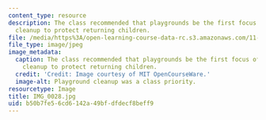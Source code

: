```yaml
---
content_type: resource
description: The class recommended that playgrounds be the first focus of environmental
  cleanup to protect returning children.
file: /media/https%3A/open-learning-course-data-rc.s3.amazonaws.com/11-945-katrina-practicum-spring-2006/b50b7fe56cd6142a49bfdfdecf8beff9_IMG_0028.jpg
file_type: image/jpeg
image_metadata:
  caption: The class recommended that playgrounds be the first focus of environmental
    cleanup to protect returning children.
  credit: 'Credit: Image courtesy of MIT OpenCourseWare.'
  image-alt: Playground cleanup was a class priority.
resourcetype: Image
title: IMG_0028.jpg
uid: b50b7fe5-6cd6-142a-49bf-dfdecf8beff9
---
```

